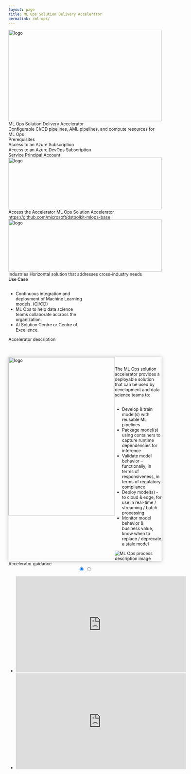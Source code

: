 ```yaml
---
layout: page
title: ML Ops Solution Delivery Accelerator
permalink: /ml-ops/
---
```


<div>
    <div class="title-photo">
          <img src="/images/ml-ops/MDC19_cooling_002.jpg" alt="logo" height="300" style="width:100%;">
    </div>
    <div class="title">ML Ops Solution Delivery Accelerator</div>
    <div class="paragraph">Configurable CI/CD pipelines, AML pipelines, and compute resources for ML Ops</div>
    <div class="category">Prerequisites</div>
    <div class="prerequisites">
        <div class="prerequisites-card">
            <span class="prerequisites-text">Access to an Azure Subscription</span>
        </div>
        <div class="prerequisites-card">
            <span class="prerequisites-text">Access to an Azure DevOps Subscription</span>
        </div>
        <div class="prerequisites-card">
            <span class="prerequisites-text">Service Principal Account</span>
        </div>
    </div>
    <div class="toolkit-cards">
        <div class="toolkit-row">
            <div class="toolkit-card left">
                <img src="/images/CLO18_programmingCode_001.jpg" alt="logo" height="170" style="width:100%;">
                <span class="toolkit-card-title">Access the Accelerator</span>
                <span class="toolkit-card-content">
                    ML Ops Solution Accelerator <a href="https://github.com/microsoft/dstoolkit-mlops-base" target="_blank">https://github.com/microsoft/dstoolkit-mlops-base</a>
                </span>
            </div>
            <div class="toolkit-card right">
                <img src="/images/MSC19_paddingtonOffice_019.jpg" alt="logo" height="170" style="width:100%;">
                <span class="toolkit-card-title">Industries</span>
                <span class="toolkit-card-content">Horizontal solution that addresses cross-industry needs</span>
            </div>
        </div>
    </div>
    <div class="solution-accelerator-use-case">
        <div style="width: 50%;">
            <span style="font-weight:600; margin-right:50px;">Use Case</span>
            <ul style="margin-top: 30px;">
                <li> Continuous integration and deployment of Machine Learning models. (CI/CD)</li>
                <li> ML Ops to help data science teams collaborate accross the organization.</li>
                <li> AI Solution Centre or Centre of Excellence.</li>
            </ul>
        </div>
    </div>
    <div class="category">Accelerator description</div>
    <div style="display:flex; margin-top: 50px; box-shadow: 0px 1px 13px rgba(0, 0, 0, 0.25);">
        <img src="/images/CLO20_ConferenceRoom_003.jpg" alt="logo" height="520" width="350">
        <div class="accelerator-description">
            <p style="margin-top: 30px; text-decoration: none;">The ML Ops solution accelerator provides a deployable 
                solution that can be used by development and data science teams to:</p>
            <ul style="margin-top: 30px;">
                <li> Develop & train model(s) with reusable ML pipelines</li>
                <li> Package model(s) using containers to capture runtime dependencies for inference</li>
                <li> Validate model behavior – functionally, in terms of responsiveness, in terms of regulatory compliance</li>
                <li> Deploy model(s) - to cloud & edge, for use in real-time / streaming / batch processing</li>
                <li> Monitor model behavior & business value, know when to replace / deprecate a stale model</li>
            </ul>
            <img src="/images/ml-ops/ML-Ops-process-description.png" alt="ML Ops process description image">
        </div>
    </div>
    <div class="category">Accelerator guidance</div>
    <div class="accelerator-guidance-videos">
<div style="height: 100%; text-align: center">
			<div class="csslider infinity" id="slider1">
			<input type="radio" name="slides" checked="checked" id="slides_1"/>
			<input type="radio" name="slides" id="slides_2"/>
				<ul>
                    <li>
                        <iframe width="560" height="315" src="https://www.youtube.com/embed/tdFetGQuBls" title="YouTube video player" frameborder="0" allow="accelerometer; autoplay; clipboard-write; encrypted-media; gyroscope; picture-in-picture" allowfullscreen></iframe>
					</li>
                    <li>
                        <iframe width="560" height="315" src="https://www.youtube.com/embed/itfpdwh6x0E" title="YouTube video player" frameborder="0" allow="accelerometer; autoplay; clipboard-write; encrypted-media; gyroscope; picture-in-picture" allowfullscreen></iframe>
                    </li>
				</ul>
					<div class="arrows">
						<label for="slides_1"></label>
						<label for="slides_2"></label>
						<label class="goto-first" for="slides_1"></label>
						<label class="goto-last" for="slides_10"></label>
					</div>
					<div class="navigation"> 
						<div>
							<label for="slides_1"></label>
							<label for="slides_2"></label>
						</div>
					</div>
			</div>
		</div>
    </div>
    <div style="width:100%; display: flex; justify-content:space-between; margin-top:50px; border-bottom: 1px solid #D2D2D2; padding-bottom: 50px;">
        <div style="display:flex; align-items:center; width:49%; height: 120px; box-shadow: 0px 1px 13px rgba(0, 0, 0, 0.25);">
            <img src="../images/related-accelerators.png" alt="logo" height="70" width="70" style="margin-left:20px;">
                <div style="display:flex; flex-direction:column; justify-content: space-between; margin-left: 20px;">
                    <span style="font-weight:600">Related Accelerators</span>
                    <a href="/classification-accelerator/" target="_blank" style="text-decoration:none">
                        <div class="text-button accelerator-button">Binary Classification Accelerator</div>
                    </a>
                </div>
        </div>
        <div style="display:flex; align-items:center; width:49%; height: 120px; box-shadow: 0px 1px 13px rgba(0, 0, 0, 0.25);">
            <img src="../images/contributing-guide.png" alt="logo" height="70" width="70" style="margin-left:20px;">
                <div style="display:flex; flex-direction:column; justify-content: space-between; margin-left: 20px;">
                    <span style="font-weight:600">Contributing Guide</span>
                    <a href="https://github.com/microsoft/dstoolkit-mlops-base/blob/main/CONTRIBUTING.md" target="_blank" style="text-decoration:none">
                        <div class="text-button accelerator-button">Contribution guideline</div>
                    </a>
                </div>
        </div>
    </div>
    <div class="category" style="margin-bottom: 30px;">Technologies</div>
    <div class="technologies">
        <span><a href="https://azure.microsoft.com/services/machine-learning" target="_blank">Azure Machine Learning</a></span>
        <span><a href="https://azure.microsoft.com/services/devops/" target="_blank">Azure DevOps</a></span>
        <span><a href="https://azure.microsoft.com/services/key-vault/" target="_blank">Azure Key Vault</a></span>
        <span><a href="https://azure.microsoft.com/services/#compute" target="_blank">Azure Compute Instance </a></span>
        <span><a href="https://azure.microsoft.com/services/#compute" target="_blank">Azure Compute Cluster </a></span>
        <span><a href="https://azure.microsoft.com/services/container-instances/" target="_blank">Azure Container Instance</a></span>
        <span><a href="https://azure.microsoft.com/services/kubernetes-service/" target="_blank">Azure Kubernetes Services</a></span>
    </div>
  <div class="subtitle borders" style="margin-top:0px">
    <!--Architecture-->
    <button type="button" class="btn" data-toggle="collapse" data-target="#collapsibleSectionArch">
        <div class="accelerator-buttons">
            <div style="width: 100%; text-align: center;">
                <span class="see-more-text">Architecture</span>
            </div>
            <i class="material-icons" style="margin-bottom:0px; font-size: 42px; border-left: 3px solid white; padding-left: 10px;">add</i>
        </div>
    </button>
    <div id="collapsibleSectionArch" class="collapse">
        <img src="/images/ml-ops/Architecture.png" alt="Architecture image">
    </div>
    <!--Branching Strategy-->
    <button type="button" class="btn" data-toggle="collapse" data-target="#collapsibleSectionBrStrat">
        <div class="accelerator-buttons">
            <div style="width: 100%; text-align: center;">
                <span class="see-more-text">Branching Strategy</span>
            </div>
            <i class="material-icons" style="margin-bottom:0px; font-size: 42px; border-left: 3px solid white; padding-left: 10px;">add</i>
        </div>
    </button>
    <div id="collapsibleSectionBrStrat" class="collapse">
        <img src="/images/ml-ops/Branching-Strategy.png" alt="Branching Strategy image">
    </div>
    <!--Accelerator Components-->
    <button type="button" class="btn" data-toggle="collapse" data-target="#collapsibleSectionAccelComp">
        <div class="accelerator-buttons">
            <div style="width: 100%; text-align: center;">
                <span class="see-more-text">Accelerator Components</span>
            </div>
            <i class="material-icons" style="margin-bottom:0px; font-size: 42px; border-left: 3px solid white; padding-left: 10px;">add</i>
        </div>
    </button>
    <div id="collapsibleSectionAccelComp" class="collapse">
        <img src="/images/ml-ops/Code-blueprint.png" alt="Code blueprint image">
    </div>
  </div>
    <div class="category">Contributors</div>
    <div class="accelerator-contributors">
        <div class="accelerator-contributor">
            <div class="accelerator-contributor-image"> 
                <img src="TODO" alt="contributor photo" height="100" width="100">
            </div>
            <div style="margin-left:10px;">
                <p class="accelerator-contributor-text">flpy</p>
            </div>
        </div>
        <div class="accelerator-contributor">
            <div class="accelerator-contributor-image">
                <img src="TODO" alt="contributor photo" height="100" width="100">
            </div>
            <div style="margin-left:10px;">
                <p class="accelerator-contributor-text">mame</p>
            </div>
        </div>
        <div class="accelerator-contributor">
            <div class="accelerator-contributor-image">
                <img src="TODO" alt="contributor photo" height="100" width="100">
            </div>
            <div style="margin-left:10px;">
                <p class="accelerator-contributor-text">trng</p>
            </div>
        </div>
        <div class="accelerator-contributor">
            <div class="accelerator-contributor-image"> 
                <img src="TODO" alt="contributor photo" height="100" width="100">
            </div>
            <div style="margin-left:10px;">
                <p class="accelerator-contributor-text">lina</p>
            </div>
        </div>
    </div>
</div>
